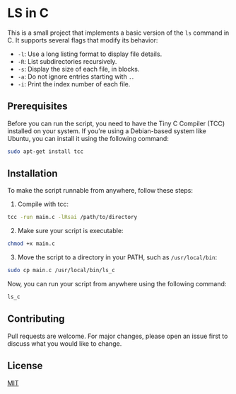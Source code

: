 # LS in C

This is a small project that implements a basic version of the `ls` command in C. It supports several flags that modify its behavior:

- `-l`: Use a long listing format to display file details.
- `-R`: List subdirectories recursively.
- `-s`: Display the size of each file, in blocks.
- `-a`: Do not ignore entries starting with `.`.
- `-i`: Print the index number of each file.

## Prerequisites

Before you can run the script, you need to have the Tiny C Compiler (TCC) installed on your system. If you're using a Debian-based system like Ubuntu, you can install it using the following command:

```bash
sudo apt-get install tcc
```

## Installation

To make the script runnable from anywhere, follow these steps:

1. Compile with tcc:

```bash
tcc -run main.c -lRsai /path/to/directory
```

2. Make sure your script is executable:

```bash
chmod +x main.c
```

3. Move the script to a directory in your PATH, such as `/usr/local/bin`:

```bash
sudo cp main.c /usr/local/bin/ls_c
```

Now, you can run your script from anywhere using the following command:

```bash
ls_c
```

## Contributing

Pull requests are welcome. For major changes, please open an issue first to discuss what you would like to change.

## License

[MIT](https://choosealicense.com/licenses/mit/)
